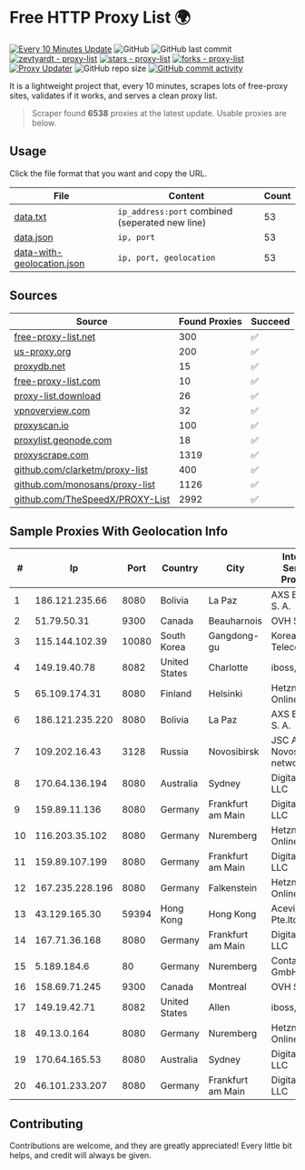 
# Free HTTP Proxy List 🌍

[![Every 10 Minutes Update](https://github.com/mertguvencli/http-proxy-list/actions/workflows/main.yml/badge.svg?branch=main)](https://github.com/mertguvencli/http-proxy-list/actions/workflows/main.yml)
![GitHub](https://img.shields.io/github/license/mertguvencli/http-proxy-list)
![GitHub last commit](https://img.shields.io/github/last-commit/mertguvencli/http-proxy-list)
[![zevtyardt - proxy-list](https://img.shields.io/static/v1?label=zevtyardt&message=proxy-list&color=blue&logo=github)](https://github.com/zevtyardt/proxy-list "Go to GitHub repo")
[![stars - proxy-list](https://img.shields.io/github/stars/zevtyardt/proxy-list?style=social)](https://github.com/zevtyardt/proxy-list)
[![forks - proxy-list](https://img.shields.io/github/forks/zevtyardt/proxy-list?style=social)](https://github.com/zevtyardt/proxy-list)
[![Proxy Updater](https://github.com/zevtyardt/proxy-list/workflows/Proxy%20Updater/badge.svg)](https://github.com/zevtyardt/proxy-list/actions?query=workflow:"Proxy+Updater")
![GitHub repo size](https://img.shields.io/github/repo-size/zevtyardt/proxy-list)
[![GitHub commit activity](https://img.shields.io/github/commit-activity/m/zevtyardt/proxy-list?logo=commits)](https://github.com/zevtyardt/proxy-list/commits/main)

It is a lightweight project that, every 10 minutes, scrapes lots of free-proxy sites, validates if it works, and serves a clean proxy list.

> Scraper found **6538** proxies at the latest update. Usable proxies are below.

## Usage

Click the file format that you want and copy the URL.

|File|Content|Count|
|----|-------|-----|
|[data.txt](https://raw.githubusercontent.com/mertguvencli/http-proxy-list/main/proxy-list/data.txt)|`ip_address:port` combined (seperated new line)|53|
|[data.json](https://raw.githubusercontent.com/mertguvencli/http-proxy-list/main/proxy-list/data.json)|`ip, port`|53|
|[data-with-geolocation.json](https://raw.githubusercontent.com/mertguvencli/http-proxy-list/main/proxy-list/data-with-geolocation.json)|`ip, port, geolocation`|53|

## Sources

|Source|Found Proxies|Succeed|
|------|-------------|-------|
|[free-proxy-list.net](https://free-proxy-list.net)|300|✅|
|[us-proxy.org](https://www.us-proxy.org)|200|✅|
|[proxydb.net](http://proxydb.net)|15|✅|
|[free-proxy-list.com](https://free-proxy-list.com/?page=&port=&type%5B%5D=http&type%5B%5D=https&up_time=0&search=Search)|10|✅|
|[proxy-list.download](https://www.proxy-list.download/HTTP)|26|✅|
|[vpnoverview.com](https://vpnoverview.com/privacy/anonymous-browsing/free-proxy-servers)|32|✅|
|[proxyscan.io](https://www.proxyscan.io)|100|✅|
|[proxylist.geonode.com](https://proxylist.geonode.com/api/proxy-list?limit=300&page=1&sort_by=lastChecked&sort_type=desc&protocols=http,https)|18|✅|
|[proxyscrape.com](https://api.proxyscrape.com/v2/?request=displayproxies&protocol=http&timeout=10000&country=all&ssl=all&anonymity=all)|1319|✅|
|[github.com/clarketm/proxy-list](https://raw.githubusercontent.com/clarketm/proxy-list/master/proxy-list-raw.txt)|400|✅|
|[github.com/monosans/proxy-list](https://raw.githubusercontent.com/monosans/proxy-list/main/proxies/http.txt)|1126|✅|
|[github.com/TheSpeedX/PROXY-List](https://raw.githubusercontent.com/TheSpeedX/PROXY-List/master/http.txt)|2992|✅|


## Sample Proxies With Geolocation Info

|#|Ip|Port|Country|City|Internet Service Provider|
|-|--|----|-------|----|-------------------------|
|1|186.121.235.66|8080|Bolivia|La Paz|AXS Bolivia S. A.|
|2|51.79.50.31|9300|Canada|Beauharnois|OVH SAS|
|3|115.144.102.39|10080|South Korea|Gangdong-gu|Korea Telecom|
|4|149.19.40.78|8082|United States|Charlotte|iboss, inc|
|5|65.109.174.31|8080|Finland|Helsinki|Hetzner Online GmbH|
|6|186.121.235.220|8080|Bolivia|La Paz|AXS Bolivia S. A.|
|7|109.202.16.43|3128|Russia|Novosibirsk|JSC Avantel. Novosibirsk network|
|8|170.64.136.194|8080|Australia|Sydney|DigitalOcean, LLC|
|9|159.89.11.136|8080|Germany|Frankfurt am Main|DigitalOcean, LLC|
|10|116.203.35.102|8080|Germany|Nuremberg|Hetzner Online GmbH|
|11|159.89.107.199|8080|Germany|Frankfurt am Main|DigitalOcean, LLC|
|12|167.235.228.196|8080|Germany|Falkenstein|Hetzner Online GmbH|
|13|43.129.165.30|59394|Hong Kong|Hong Kong|Aceville Pte.ltd|
|14|167.71.36.168|8080|Germany|Frankfurt am Main|DigitalOcean, LLC|
|15|5.189.184.6|80|Germany|Nuremberg|Contabo GmbH|
|16|158.69.71.245|9300|Canada|Montreal|OVH SAS|
|17|149.19.42.71|8082|United States|Allen|iboss, inc|
|18|49.13.0.164|8080|Germany|Nuremberg|Hetzner Online GmbH|
|19|170.64.165.53|8080|Australia|Sydney|DigitalOcean, LLC|
|20|46.101.233.207|8080|Germany|Frankfurt am Main|DigitalOcean, LLC|



## Contributing

Contributions are welcome, and they are greatly appreciated! Every
little bit helps, and credit will always be given.

